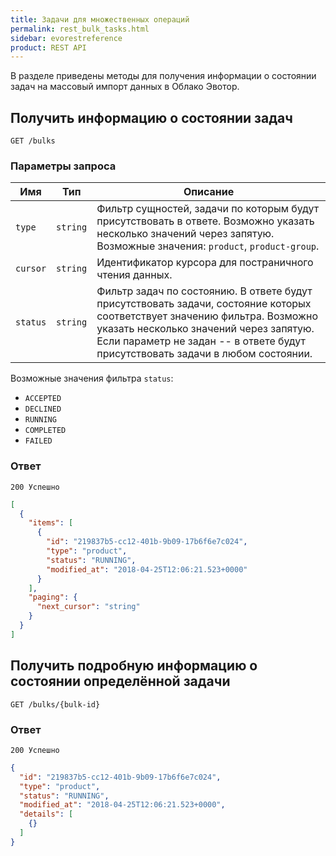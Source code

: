 ```yaml
---
title: Задачи для множественных операций
permalink: rest_bulk_tasks.html
sidebar: evorestreference
product: REST API
---
```


В разделе приведены методы для получения информации о состоянии задач на массовый импорт данных в Облако Эвотор.

## Получить информацию о состоянии задач

    GET /bulks

### Параметры запроса

Имя  | Тип  | Описание
-----|------|--------------
`type`| `string` |  Фильтр сущностей, задачи по которым будут присутствовать в ответе. Возможно указать несколько значений через запятую. Возможные значения: `product`, `product-group`.
`cursor`| `string` | Идентификатор курсора для постраничного чтения данных.
`status`| `string` |  Фильтр задач по состоянию. В ответе будут присутствовать задачи, состояние которых соответствует значению фильтра. Возможно указать несколько значений через запятую. Если параметр не задан -- в ответе будут присутствовать задачи в любом состоянии.

Возможные значения фильтра `status`:

* `ACCEPTED`
* `DECLINED`
* `RUNNING`
* `COMPLETED`
* `FAILED`



### Ответ

```
200 Успешно
```

```json
[
  {
    "items": [
      {
        "id": "219837b5-cc12-401b-9b09-17b6f6e7c024",
        "type": "product",
        "status": "RUNNING",
        "modified_at": "2018-04-25T12:06:21.523+0000"
      }
    ],
    "paging": {
      "next_cursor": "string"
    }
  }
]
```

## Получить подробную информацию о состоянии определённой задачи

    GET /bulks/{bulk-id}

### Ответ

```
200 Успешно
```

```json
{
  "id": "219837b5-cc12-401b-9b09-17b6f6e7c024",
  "type": "product",
  "status": "RUNNING",
  "modified_at": "2018-04-25T12:06:21.523+0000",
  "details": [
    {}
  ]
}
```
